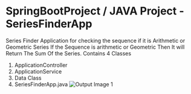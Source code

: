 # SpringBootProject / JAVA Project - SeriesFinderApp
Series Finder Application for checking the sequence if it is Arithmetic or Geometric Series
If the Sequence is arithmetic or Geometric Then It will Return The Sum Of the Series.
Contains 4 Classes 
1. ApplicationController
2. ApplicationService
3. Data Class
4. SeriesFinderApp.java
![Output Image 1](https://user-images.githubusercontent.com/55474401/192945936-db85ddb3-bc97-4432-9657-8fbbedb455aa.jpg)
